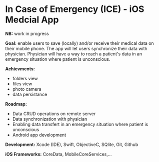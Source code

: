 # In Case of Emergency (ICE) - iOS Medcial App

**NB:** work in progress

**Goal:** enable users to save (locally) and/or receive their medical data on their mobile phone. The app will let users synchronize their data with physician. Physician will have a way to reach a patient's data in an emergency situation where patient is unconscious.

**Achievments:**
- folders view
- files view
- photo camera
- data persistance

**Roadmap:**
- Data CRUD operations on remote server
- Data synchronization with physician
- Enabling data transfert in an emergency situation where patient is unconscious
- Android app development

**Development:** Xcode (IDE), Swift, ObjectiveC, SQlite, Git, Github

**iOS Frameworks:** CoreData, MobileCoreServices,...
